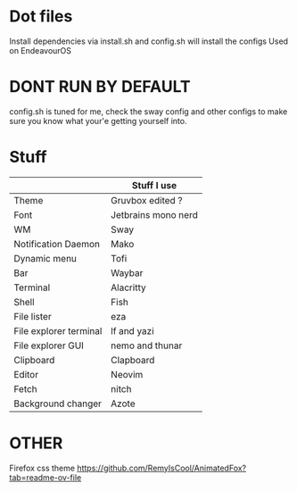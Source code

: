 # Dot files 
Install dependencies via install.sh and config.sh will install the configs
Used on EndeavourOS

# DONT RUN BY DEFAULT
config.sh is tuned for me, check the sway config and other configs to make sure you know what your'e getting yourself into.

# Stuff

|                        | Stuff I use         |
| ---------------------- | ------------------- |
| Theme                  | Gruvbox edited ?    |
| Font                   | Jetbrains mono nerd |
| WM                     | Sway                |
| Notification Daemon    | Mako                |
| Dynamic menu           | Tofi                |
| Bar                    | Waybar              |
| Terminal               | Alacritty           |
| Shell                  | Fish                |
| File lister            | eza                 |
| File explorer terminal | lf and yazi         |
| File explorer GUI      | nemo and thunar     |
| Clipboard              | Clapboard           |
| Editor                 | Neovim              |
| Fetch                  | nitch               |
| Background changer     | Azote               |

# OTHER
Firefox css theme https://github.com/RemyIsCool/AnimatedFox?tab=readme-ov-file